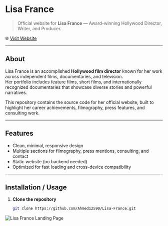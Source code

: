 # Lisa France

> Official website for **Lisa France** — Award-winning Hollywood Director, Writer, and Producer.  

🌐 [Visit Website](https://lisafrance.com/)

---

## About

Lisa France is an accomplished **Hollywood film director** known for her work across independent films, documentaries, and television.  
Her portfolio includes feature films, short films, and internationally recognized documentaries that showcase diverse stories and powerful narratives.  

This repository contains the source code for her official website, built to highlight her career achievements, filmography, press features, and consulting work.

---

## Features

- Clean, minimal, responsive design  
- Multiple sections for filmography, press mentions, consulting, and contact  
- Static website (no backend needed)  
- Optimized for fast loading and cross-device compatibility  

---

## Installation / Usage

1. **Clone the repository**  
   ```bash
   git clone https://github.com/Ahmed12590/Lisa-France.git


![Lisa France Landing Page](./images/screencapture-lisafrance-2025-09-19-16_37_10.png)



